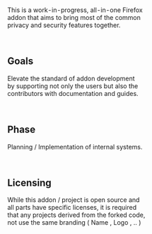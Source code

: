 
<br>

This is a work - in - progress, all - in - one Firefox  
addon that aims to bring most of the common  
privacy and security features together.

<br>

## Goals

Elevate the standard of addon development  
by supporting not only the users but also the  
contributors with documentation and guides.

<br>

## Phase

Planning / Implementation of internal systems.

<br>

## Licensing

While this addon / project is open source and  
all parts have specific licenses, it is required  
that any projects derived from the forked code,  
not use the same branding ( Name , Logo , .. )

<br>
